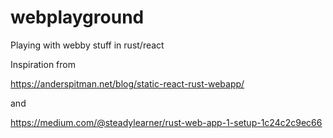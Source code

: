 # webplayground
Playing with webby stuff in rust/react

Inspiration from

<https://anderspitman.net/blog/static-react-rust-webapp/>

and

<https://medium.com/@steadylearner/rust-web-app-1-setup-1c24c2c9ec66>
